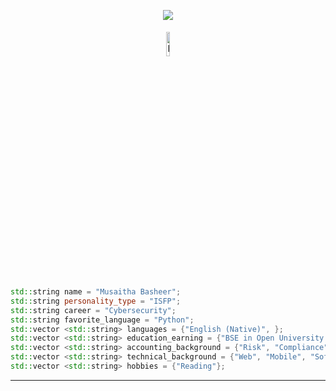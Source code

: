 <p align="center"><!--Credit: https://github.com/ari-hacks -->
  <img  src="https://www.pinterest.com/pin/253538654017174657/">
 
	    
</p>
<p align="center">
 <a href="https://www.linkedin.com/in/MusaithaBasheer/"><img alt="linkedin" width="10%" style="padding:5px" src="https://img.icons8.com/clouds/100/000000/linkedin.png"/></a>
</p>


```C++
std::string name = "Musaitha Basheer";
std::string personality_type = "ISFP";
std::string career = "Cybersecurity";
std::string favorite_language = "Python";
std::vector <std::string> languages = {"English (Native)", };
std::vector <std::string> education_earning = {"BSE in Open University "};
std::vector <std::string> accounting_background = {"Risk", "Compliance"};
std::vector <std::string> technical_background = {"Web", "Mobile", "Software", "Cyber", "Analytics", "IT Support"};
std::vector <std::string> hobbies = {"Reading"};
```

---


